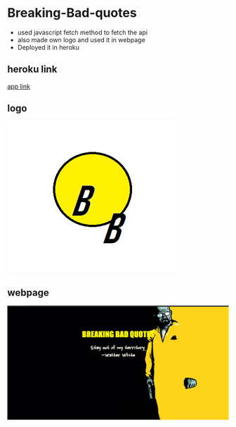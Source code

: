 # Breaking-Bad-quotes

* used javascript fetch method to fetch the api 
* also made own logo and used it in webpage
* Deployed it in heroku
## heroku link 
[app link](https://breaking-bad-words.herokuapp.com/)

## logo

![](https://github.com/dorjee515/Breaking-Bad-quote-fetch/blob/master/Screenshot%20(545).png)


## webpage

![](https://github.com/dorjee515/Breaking-Bad-quote-fetch/blob/master/Screenshot%20(543).png)



